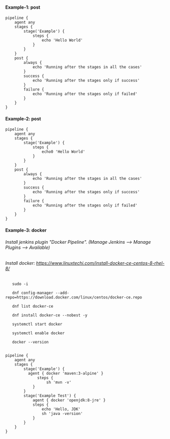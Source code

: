 #### Example-1: post

    pipeline {
        agent any
        stages {
            stage('Example') {
                steps {
                    echo 'Hello World'
                }
            }
        }
        post { 
            always { 
                echo 'Running after the stages in all the cases'
            }
            success { 
                echo 'Running after the stages only if success'
            }
            failure { 
                echo 'Running after the stages only if failed'
            }
        }
    }

#### Example-2: post

    pipeline {
        agent any
        stages {
            stage('Example') {
                steps {
                    echo0 'Hello World'
                }
            }
        }
        post { 
            always { 
                echo 'Running after the stages in all the cases'
            }
            success { 
                echo 'Running after the stages only if success'
            }
            failure { 
                echo 'Running after the stages only if failed'
            }
        }
    }

#### Example-3: docker 

###### Install jenkins plugin "Docker Pipeline". (Manage Jenkins --> Manage Plugins --> Available)

###### Install docker: https://www.linuxtechi.com/install-docker-ce-centos-8-rhel-8/

       sudo -i
       
       dnf config-manager --add-repo=https://download.docker.com/linux/centos/docker-ce.repo
       
       dnf list docker-ce
       
       dnf install docker-ce --nobest -y
       
       systemctl start docker
       
       systemctl enable docker
       
       docker --version


    pipeline {
        agent any
        stages {
            stage('Example') {
              agent { docker 'maven:3-alpine' } 
                  steps {
                      sh 'mvn -v'
                }
            }
            stage('Example Test') {
                agent { docker 'openjdk:8-jre' } 
                steps {
                    echo 'Hello, JDK'
                    sh 'java -version'
                }
            }
        }
    }
